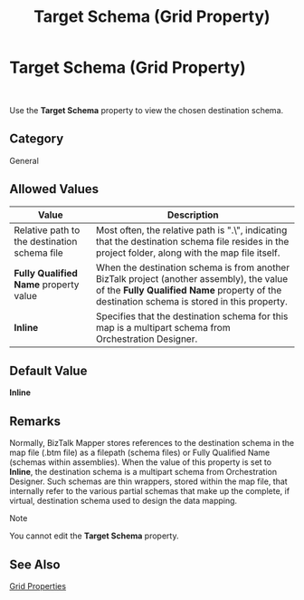 ﻿---
title: Target Schema (Grid Property)
TOCTitle: Target Schema (Grid Property)
ms:assetid: cb07dd68-e0cb-4b69-94ba-e90d6437cda8
ms:mtpsurl: https://msdn.microsoft.com/en-us/library/Aa548007(v=BTS.80)
ms:contentKeyID: 51531214
ms.date: 08/30/2017
mtps_version: v=BTS.80
---

# Target Schema (Grid Property)

 

Use the **Target Schema** property to view the chosen destination schema.

## Category

General

## Allowed Values

<table>
<thead>
<tr class="header">
<th>Value</th>
<th>Description</th>
</tr>
</thead>
<tbody>
<tr class="odd">
<td>Relative path to the destination schema file</td>
<td>Most often, the relative path is &quot;.\&quot;, indicating that the destination schema file resides in the project folder, along with the map file itself.</td>
</tr>
<tr class="even">
<td><strong>Fully Qualified Name</strong> property value</td>
<td>When the destination schema is from another BizTalk project (another assembly), the value of the <strong>Fully Qualified Name</strong> property of the destination schema is stored in this property.</td>
</tr>
<tr class="odd">
<td><strong>Inline</strong></td>
<td>Specifies that the destination schema for this map is a multipart schema from Orchestration Designer.</td>
</tr>
</tbody>
</table>


## Default Value

**Inline**

## Remarks

Normally, BizTalk Mapper stores references to the destination schema in the map file (.btm file) as a filepath (schema files) or Fully Qualified Name (schemas within assemblies). When the value of this property is set to **Inline**, the destination schema is a multipart schema from Orchestration Designer. Such schemas are thin wrappers, stored within the map file, that internally refer to the various partial schemas that make up the complete, if virtual, destination schema used to design the data mapping.


> [!NOTE]
> <P>You cannot edit the <STRONG>Target Schema</STRONG> property.</P>



## See Also

[Grid Properties](grid-properties.md)

